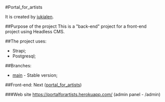 #Portal_for_artists

It is created by [jukialen](https://github.com/jukialen/).

##Purpose of the project
This is a "back-end" project for a front-end project using Headless CMS.

##The project uses:
- Strapi;
- Postgresql;

##Branches:
- <a href="https://github.com/jukialen/portal_strapi">main</a> - Stable version;

##Front-end:
Next (<a href="https://github.com/jukialen/portal_for_artists_in_next">portal_for_artists</a>) 

###Web site
https://portalforartists.herokuapp.com/ (admin panel - /admin)
